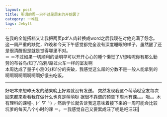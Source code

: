 ```yaml
---
layout: post
title: 所谓的周一只不过是周末的开始罢了
category: 一堆屁
tags: Jekyll
---
```

在我的全能搭档又让我把两页pdf人肉转换成word之后我现在对他充满了怨念。    
这一周严重的缺觉，昨晚和今天下午感觉都完全没有深度睡眠的样子，虽然醒了还是很清醒但是就是觉得哪里不对。    
＝ ＝不过如果一切顺利的话明早可以开开心心的睡个懒觉了//想啥呢你有那么勤劳的布谷鸟/知了/乌鸦/路过火车一样的室友啊    
本周达成了量子小测0分和1分的突破，我感觉这么屌的分数不是一般人能拿到的    
啊啊啊啊啊啊啊啊好饿去吃饭。

----
好吧本来想昨天发的结果晚上好累就没有发送。
突然发现我这个萌萌哒室友每次回来都来看看我在做什么也真是萌萌哒
据很不靠谱的预告下周木有课。。。呃。。木有理科的课程╮(╯▽╰)╭
然后学长就告诉我这意味着接下来的一周可能会比较坑爹的每天八个小时的课
＝。＝我感觉自己又要累成汪了呢是吧汪汪🐶